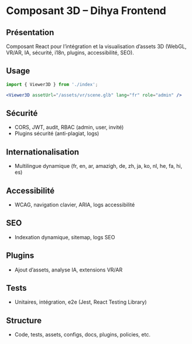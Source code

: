 # Composant 3D – Dihya Frontend

## Présentation
Composant React pour l’intégration et la visualisation d’assets 3D (WebGL, VR/AR, IA, sécurité, i18n, plugins, accessibilité, SEO).

## Usage
```jsx
import { Viewer3D } from './index';

<Viewer3D assetUrl="/assets/vr/scene.glb" lang="fr" role="admin" />
```

## Sécurité
- CORS, JWT, audit, RBAC (admin, user, invité)
- Plugins sécurité (anti-plagiat, logs)

## Internationalisation
- Multilingue dynamique (fr, en, ar, amazigh, de, zh, ja, ko, nl, he, fa, hi, es)

## Accessibilité
- WCAG, navigation clavier, ARIA, logs accessibilité

## SEO
- Indexation dynamique, sitemap, logs SEO

## Plugins
- Ajout d’assets, analyse IA, extensions VR/AR

## Tests
- Unitaires, intégration, e2e (Jest, React Testing Library)

## Structure
- Code, tests, assets, configs, docs, plugins, policies, etc.
